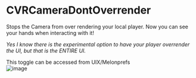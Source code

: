 # CVRCameraDontOverrender

Stops the Camera from over rendering your local player. Now you can see your hands when interacting with it!    

*Yes I know there is the experimental option to have your player overrender the UI, but that is the ENTIRE UI.*       

This toggle can be accessed from UIX/Melonprefs         
![image](https://github.com/Nirv-git/CVRMods-Nirv/assets/81605232/e40b99a5-a038-42a6-999b-c370e5ad08dd)      